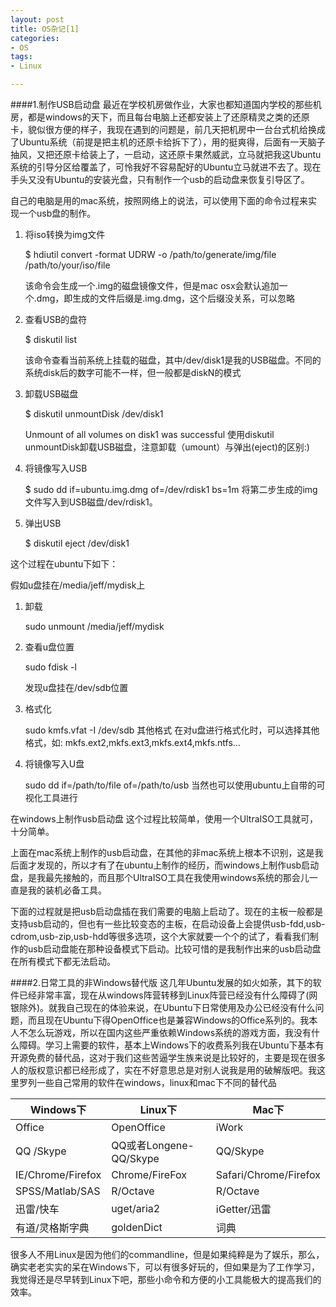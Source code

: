 ```yaml
---
layout: post
title: OS杂记[1]
categories:
- OS
tags:
- Linux

---
```


####1.制作USB启动盘
最近在学校机房做作业，大家也都知道国内学校的那些机房，都是windows的天下，而且每台电脑上还都安装上了还原精灵之类的还原卡，貌似很方便的样子，我现在遇到的问题是，前几天把机房中一台台式机给换成了Ubuntu系统（前提是把主机的还原卡给拆下了），用的挺爽得，后面有一天脑子抽风，又把还原卡给装上了，一启动，这还原卡果然威武，立马就把我这Ubuntu系统的引导分区给覆盖了，可怜我好不容易配好的Ubuntu立马就进不去了。现在手头又没有Ubuntu的安装光盘，只有制作一个usb的启动盘来恢复引导区了。

自己的电脑是用的mac系统，按照网络上的说法，可以使用下面的命令过程来实现一个usb盘的制作。

1. 将iso转换为img文件

	$ hdiutil convert -format UDRW -o /path/to/generate/img/file /path/to/your/iso/file 
	
	该命令会生成一个.img的磁盘镜像文件，但是mac osx会默认追加一个.dmg，即生成的文件后缀是.img.dmg，这个后缀没关系，可以忽略
	
2. 查看USB的盘符

	$ diskutil list

	该命令查看当前系统上挂载的磁盘，其中/dev/disk1是我的USB磁盘。不同的系统disk后的数字可能不一样，但一般都是diskN的模式

3. 卸载USB磁盘

	$ diskutil unmountDisk /dev/disk1
	
	Unmount of all volumes on disk1 was successful
	使用diskutil unmountDisk卸载USB磁盘，注意卸载（umount）与弹出(eject)的区别:)

4. 将镜像写入USB

	$ sudo dd if=ubuntu.img.dmg of=/dev/rdisk1 bs=1m
	将第二步生成的img文件写入到USB磁盘/dev/rdisk1。

5. 弹出USB

	$ diskutil eject /dev/disk1
	
这个过程在ubuntu下如下：

假如u盘挂在/media/jeff/mydisk上

1. 卸载

	sudo unmount /media/jeff/mydisk
	
2. 查看u盘位置

	sudo fdisk -l
	
	发现u盘挂在/dev/sdb位置
	
3. 格式化
	
	sudo kmfs.vfat -I /dev/sdb
	其他格式
	在对u盘进行格式化时，可以选择其他格式，如: mkfs.ext2,mkfs.ext3,mkfs.ext4,mkfs.ntfs…
	
4. 将镜像写入U盘

	sudo dd if=/path/to/file of=/path/to/usb
	当然也可以使用ubuntu上自带的可视化工具进行
	
在windows上制作usb启动盘
这个过程比较简单，使用一个UltraISO工具就可，十分简单。

上面在mac系统上制作的usb启动盘，在其他的非mac系统上根本不识别，这是我后面才发现的，所以才有了在ubuntu上制作的经历，而windows上制作usb启动盘，是我最先接触的，而且那个UltraISO工具在我使用windows系统的那会儿一直是我的装机必备工具。

下面的过程就是把usb启动盘插在我们需要的电脑上启动了。现在的主板一般都是支持usb启动的，但也有一些比较变态的主板，在启动设备上会提供usb-fdd,usb-cdrom,usb-zip,usb-hdd等很多选项，这个大家就要一个个的试了，看看我们制作的usb启动盘能在那种设备模式下启动。比较可惜的是我制作出来的usb启动盘在所有模式下都无法启动。


####2.日常工具的非Windows替代版
这几年Ubuntu发展的如火如荼，其下的软件已经非常丰富，现在从windows阵营转移到Linux阵营已经没有什么障碍了(网银除外)。就我自己现在的体验来说，在Ubuntu下日常使用及办公已经没有什么问题，而且现在Ubuntu下得OpenOffice也是兼容Windows的Office系列的。我本人不怎么玩游戏，所以在国内这些严重依赖Windows系统的游戏方面，我没有什么障碍。学习上需要的软件，基本上Windows下的收费系列我在Ubuntu下基本有开源免费的替代品，这对于我们这些苦逼学生族来说是比较好的，主要是现在很多人的版权意识都已经形成了，实在不好意思总是对别人说我是用的破解版吧。我这里罗列一些自己常用的软件在windows，linux和mac下不同的替代品

 Windows下	| Linux下 | Mac下
 ---		| ---	  | ---
 Office		| OpenOffice| iWork
 QQ	/Skype	   | QQ或者Longene-QQ/Skype|QQ/Skype
 IE/Chrome/Firefox | Chrome/FireFox|Safari/Chrome/Firefox
 SPSS/Matlab/SAS |R/Octave|R/Octave
 迅雷/快车	|uget/aria2|iGetter/迅雷
 有道/灵格斯字典|goldenDict | 词典
 
 很多人不用Linux是因为他们的commandline，但是如果纯粹是为了娱乐，那么，确实老老实实的呆在Windows下，可以有很多好玩的，但如果是为了工作学习，我觉得还是尽早转到Linux下吧，那些小命令和方便的小工具能极大的提高我们的效率。
 
 
	
